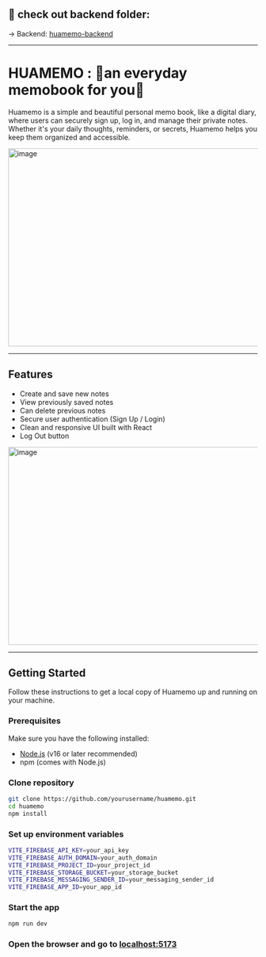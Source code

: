 ## 🔗 check out backend folder:
→ Backend: [huamemo-backend](https://github.com/bwbeas/huamemobe)

---

# HUAMEMO : 🦋an everyday memobook for you🦋
Huamemo is a simple and beautiful personal memo book, like a digital diary, where users can securely sign up, log in, and manage their private notes. Whether it's your daily thoughts, reminders, or secrets, Huamemo helps you keep them organized and accessible.

<img width="600" height="400" alt="image" src="https://github.com/user-attachments/assets/070666df-269b-4b51-a727-535f5d1f0c4e" />

---

## Features
- Create and save new notes
- View previously saved notes
- Can delete previous notes
- Secure user authentication (Sign Up / Login)
- Clean and responsive UI built with React
- Log Out button
<img width="600" height="400" alt="image" src="https://github.com/user-attachments/assets/b8cb3407-acf2-4b37-9c45-b5997d00cb6c" />

---

## Getting Started
Follow these instructions to get a local copy of Huamemo up and running on your machine.

### Prerequisites
Make sure you have the following installed:

- [Node.js](https://nodejs.org/) (v16 or later recommended)
- npm (comes with Node.js)

### Clone repository

```bash
git clone https://github.com/yourusername/huamemo.git
cd huamemo
npm install
```

### Set up environment variables
```bash
VITE_FIREBASE_API_KEY=your_api_key
VITE_FIREBASE_AUTH_DOMAIN=your_auth_domain
VITE_FIREBASE_PROJECT_ID=your_project_id
VITE_FIREBASE_STORAGE_BUCKET=your_storage_bucket
VITE_FIREBASE_MESSAGING_SENDER_ID=your_messaging_sender_id
VITE_FIREBASE_APP_ID=your_app_id
```

### Start the app
```bash
npm run dev
```

### Open the browser and go to [localhost:5173](http://localhost:5173)




